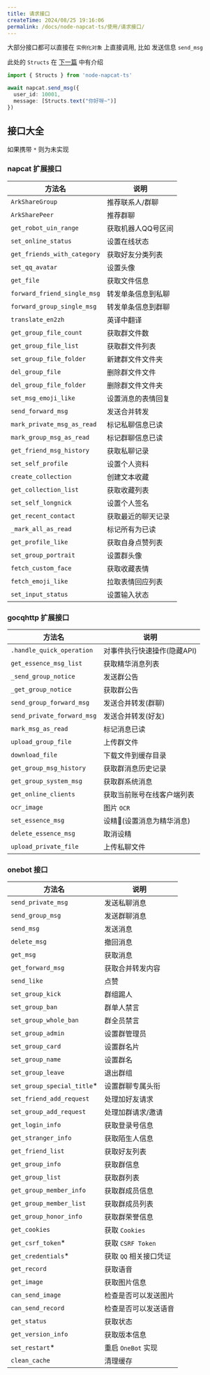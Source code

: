 ```yaml
---
title: 请求接口
createTime: 2024/08/25 19:16:06
permalink: /docs/node-napcat-ts/使用/请求接口/
---
```


大部分接口都可以直接在 `实例化对象` 上直接调用, 比如 发送信息 `send_msg`

此处的 `Structs` 在 [下一篇](./5.消息段构造器.md) 中有介绍

~~~ typescript
import { Structs } from 'node-napcat-ts'

await napcat.send_msg({
  user_id: 10001,
  message: [Structs.text("你好呀~")]
})
~~~

## 接口大全

如果携带 `*` 则为未实现

### napcat 扩展接口

| 方法名                      | 说明               |
| --------------------------- | ------------------ |
| `ArkShareGroup`             | 推荐联系人/群聊    |
| `ArkSharePeer`              | 推荐群聊           |
| `get_robot_uin_range`       | 获取机器人QQ号区间 |
| `set_online_status`         | 设置在线状态       |
| `get_friends_with_category` | 获取好友分类列表   |
| `set_qq_avatar`             | 设置头像           |
| `get_file`                  | 获取文件信息       |
| `forward_friend_single_msg` | 转发单条信息到私聊 |
| `forward_group_single_msg`  | 转发单条信息到群聊 |
| `translate_en2zh`           | 英译中翻译         |
| `get_group_file_count`      | 获取群文件数       |
| `get_group_file_list`       | 获取群文件列表     |
| `set_group_file_folder`     | 新建群文件文件夹   |
| `del_group_file`            | 删除群文件文件     |
| `del_group_file_folder`     | 删除群文件文件夹   |
| `set_msg_emoji_like`        | 设置消息的表情回复 |
| `send_forward_msg`          | 发送合并转发       |
| `mark_private_msg_as_read`  | 标记私聊信息已读   |
| `mark_group_msg_as_read`    | 标记群聊信息已读   |
| `get_friend_msg_history`    | 获取私聊记录       |
| `set_self_profile`          | 设置个人资料       |
| `create_collection`         | 创建文本收藏       |
| `get_collection_list`       | 获取收藏列表       |
| `set_self_longnick`         | 设置个人签名       |
| `get_recent_contact`        | 获取最近的聊天记录 |
| `_mark_all_as_read`         | 标记所有为已读     |
| `get_profile_like`          | 获取自身点赞列表   |
| `set_group_portrait`        | 设置群头像         |
| `fetch_custom_face`         | 获取收藏表情       |
| `fetch_emoji_like`          | 拉取表情回应列表   |
| `set_input_status`          | 设置输入状态       |

### gocqhttp 扩展接口

| 方法名                     | 说明                        |
| -------------------------- | --------------------------- |
| `.handle_quick_operation`  | 对事件执行快速操作(隐藏API) |
| `get_essence_msg_list`     | 获取精华消息列表            |
| `_send_group_notice`       | 发送群公告                  |
| `_get_group_notice`        | 获取群公告                  |
| `send_group_forward_msg`   | 发送合并转发(群聊)          |
| `send_private_forward_msg` | 发送合并转发(好友)          |
| `mark_msg_as_read`         | 标记消息已读                |
| `upload_group_file`        | 上传群文件                  |
| `download_file`            | 下载文件到缓存目录          |
| `get_group_msg_history`    | 获取群消息历史记录          |
| `get_group_system_msg`     | 获取群系统消息              |
| `get_online_clients`       | 获取当前账号在线客户端列表  |
| `ocr_image`                | 图片 `OCR`                  |
| `set_essence_msg`          | 设精🤪(设置消息为精华消息)   |
| `delete_essence_msg`       | 取消设精                    |
| `upload_private_file`      | 上传私聊文件                |

### onebot 接口

| 方法名                     | 说明                   |
| -------------------------- | ---------------------- |
| `send_private_msg`         | 发送私聊消息           |
| `send_group_msg`           | 发送群聊消息           |
| `send_msg`                 | 发送消息               |
| `delete_msg`               | 撤回消息               |
| `get_msg`                  | 获取消息               |
| `get_forward_msg`          | 获取合并转发内容       |
| `send_like`                | 点赞                   |
| `set_group_kick`           | 群组踢人               |
| `set_group_ban`            | 群单人禁言             |
| `set_group_whole_ban`      | 群全员禁言             |
| `set_group_admin`          | 设置群管理员           |
| `set_group_card`           | 设置群名片             |
| `set_group_name`           | 设置群名               |
| `set_group_leave`          | 退出群组               |
| `set_group_special_title`* | 设置群聊专属头衔       |
| `set_friend_add_request`   | 处理加好友请求         |
| `set_group_add_request`    | 处理加群请求/邀请      |
| `get_login_info`           | 获取登录号信息         |
| `get_stranger_info`        | 获取陌生人信息         |
| `get_friend_list`          | 获取好友列表           |
| `get_group_info`           | 获取群信息             |
| `get_group_list`           | 获取群列表             |
| `get_group_member_info`    | 获取群成员信息         |
| `get_group_member_list`    | 获取群成员列表         |
| `get_group_honor_info`     | 获取群荣誉信息         |
| `get_cookies`              | 获取 `Cookies`         |
| `get_csrf_token`*          | 获取 `CSRF Token`      |
| `get_credentials`*         | 获取 `QQ` 相关接口凭证 |
| `get_record`               | 获取语音               |
| `get_image`                | 获取图片信息           |
| `can_send_image`           | 检查是否可以发送图片   |
| `can_send_record`          | 检查是否可以发送语音   |
| `get_status`               | 获取状态               |
| `get_version_info`         | 获取版本信息           |
| `set_restart`*             | 重启 `OneBot` 实现     |
| `clean_cache`              | 清理缓存               |
